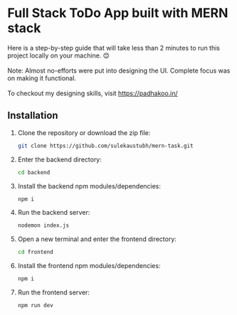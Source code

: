 # Full Stack ToDo App built with MERN stack

Here is a step-by-step guide that will take less than 2 minutes to run this project locally on your machine. &#x1F60A;
<br></br>
Note: Almost no-efforts were put into designing the UI. Complete focus was on making it functional.<br></br>
To checkout my designing skills, visit https://padhakoo.in/

## Installation

1. Clone the repository or download the zip file:

    ```sh
    git clone https://github.com/sulekaustubh/mern-task.git

    ```

2. Enter the backend directory:

    ```sh
    cd backend
    ```

3. Install the backend npm modules/dependencies:

    ```sh
    npm i
    ```

4. Run the backend server:

    ```sh
    nodemon index.js
    ```

5. Open a new terminal and enter the frontend directory:

    ```sh
    cd frontend
    ```

6. Install the frontend npm modules/dependencies:

    ```sh
    npm i
    ```

7. Run the frontend server:

    ```sh
    npm run dev
    ```
